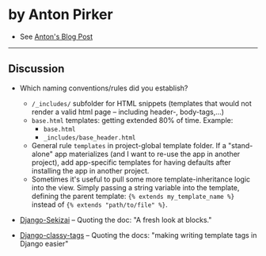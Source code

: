 # by Anton Pirker

* See [Anton's Blog Post][1]

[1]: http://anton-pirker.at/django-override-block-that-was-in-included-in-parent-template/

----

## Discussion

* Which naming conventions/rules did you establish?
    * `/_includes/` subfolder for HTML snippets (templates that would not render
      a valid html page – including header-, body-tags,...)
    * `base.html` templates: getting extended 80% of time. Example:
        * `base.html`
        * `_includes/base_header.html`
    * General rule `templates` in project-global template folder.
      If a "stand-alone" app materializes (and I want to re-use the app in
      another project), add app-specific templates for having defaults after
      installing the app in another project.
    * Sometimes it's useful to pull some more template-inheritance logic into
      the view. Simply passing a string variable into the template, defining the
      parent template: `{% extends my_template_name %}` instead of
      `{% extends "path/to/file" %}`.

* [Django-Sekizai][2] – Quoting the doc: "A fresh look at blocks."
* [Django-classy-tags][3] – Quoting the docs: "making writing template tags in Django easier"

[2]: https://django-sekizai.readthedocs.org/en/latest/
[3]: https://django-classy-tags.readthedocs.org/en/latest/




